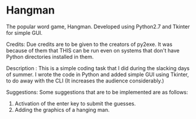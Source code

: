 # Hangman
The popular word game, Hangman. Developed using Python2.7 and Tkinter for simple GUI.

Credits:
Due credits are to be given to the creators of py2exe. It was because of them that THIS can be run even on systems that don't have Python directories installed in them.

Description :
This is a simple coding task that I did during the slacking days of summer.
I wrote the code in Python and added simple GUI using Tkinter, to do away with the CLI (It increases the audience considerably.)

Suggestions:
Some suggestions that are to be implemented are as follows:
1. Activation of the enter key to submit the guesses.
2. Adding the graphics of a hanging man.
